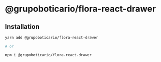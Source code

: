 # @grupoboticario/flora-react-drawer

## Installation

```sh
yarn add @grupoboticario/flora-react-drawer

# or

npm i @grupoboticario/flora-react-drawer
```
